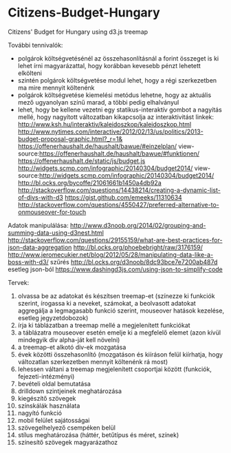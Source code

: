 # Citizens-Budget-Hungary
Citizens' Budget for Hungary using d3.js treemap

További tennivalók:
- polgárok költségvetésénél az összehasonlításnál a forint összeget is ki lehet írni magyarázattal, hogy korábban kevesebb pénzt lehetett elkölteni
- szintén polgárok költségvetése modul lehet, hogy a régi szerkezetben ma mire mennyit költenénk
- polgárok költségvetése kiemelési metódus lehetne, hogy az aktuális mező ugyanolyan színű marad, a többi pedig elhalványul
- lehet, hogy be kellene vezetni egy statikus-interaktív gombot a nagyítás mellé, hogy nagyított változatban kikapcsolja az interaktivitást
linkek:
http://www.ksh.hu/interaktiv/kaleidoszkop/kaleidoszkop.html
http://www.nytimes.com/interactive/2012/02/13/us/politics/2013-budget-proposal-graphic.html?_r=1&
https://offenerhaushalt.de/haushalt/bawue/#einzelplan/
view-source:https://offenerhaushalt.de/haushalt/bawue/#funktionen/
https://offenerhaushalt.de/static/js/budget.js
http://widgets.scmp.com/infographic/20140304/budget2014/
view-source:http://widgets.scmp.com/infographic/20140304/budget2014/
http://bl.ocks.org/bycoffe/21061661b1450a4db92a
http://stackoverflow.com/questions/14438214/creating-a-dynamic-list-of-divs-with-d3
https://gist.github.com/emeeks/11310634
http://stackoverflow.com/questions/4550427/preferred-alternative-to-onmouseover-for-touch

Adatok manipulálása:
http://www.d3noob.org/2014/02/grouping-and-summing-data-using-d3nest.html
http://stackoverflow.com/questions/29155159/what-are-best-practices-for-json-data-aggregation
http://bl.ocks.org/phoebebright/raw/3176159/
http://www.jeromecukier.net/blog/2012/05/28/manipulating-data-like-a-boss-with-d3/
szűrés
http://bl.ocks.org/d3noob/8dc93bce7e7200ab487d
esetleg json-ból
https://www.dashingd3js.com/using-json-to-simplify-code

Tervek:
1. olvassa be az adatokat és készítsen treemap-et (színezze ki funkciók szerint, írogassa ki a neveket, számokat, a beolvasott adatokat aggregálja a legmagasabb funkció szerint, mouseover hatások kezelése, esetleg jegyzetdobozok)
2. írja ki táblázatban a treemap mellé a megjelenített funkciókat
3. a táblázatra mouseover esetén emelje ki a megfelelő elemet (azon kívül mindegyik div alpha-ját kell növelni)
4. a treemap-et alkotó div-ek mozgatása
5. évek közötti összehasonlító (mozgatáson és kiíráson felül kiírhatja, hogy változatlan szerkezetben mennyit költenénk rá most)
6. lehessen váltani a treemap megjelenített csoportjai között (funkciók, fejezeti-intézményi)
7. bevételi oldal bemutatása
8. drilldown szintjeinek meghatározása
9. kiegészítő szövegek
10. színskálák használata
11. nagyító funkció
12. mobil felület sajátosságai
13. szövegelhelyező csempéken belül
14. stílus meghatározása (háttér, betűtípus és méret, színek)
15. színesítő szövegek magyarázathoz
